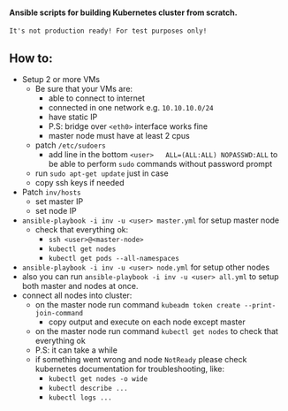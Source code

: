 #### Ansible scripts for building Kubernetes cluster from scratch.

`It's not production ready! For test purposes only!`

## How to:

* Setup 2 or more VMs
    * Be sure that your VMs are:
        * able to connect to internet
        * connected in one network e.g. `10.10.10.0/24`
        * have static IP
        * P.S: bridge over `<eth0>` interface works fine
        * master node must have at least 2 cpus
    * patch `/etc/sudoers`
        * add line in the bottom `<user>   ALL=(ALL:ALL) NOPASSWD:ALL` to be able to perform `sudo` commands without password prompt
    * run `sudo apt-get update` just in case
    * copy ssh keys if needed
* Patch `inv/hosts`
    * set master IP
    * set node IP
* `ansible-playbook -i inv -u <user> master.yml` for setup master node
    * check that everything ok:
        * `ssh <user>@<master-node>`
        * `kubectl get nodes`
        * `kubectl get pods --all-namespaces`
* `ansible-playbook -i inv -u <user> node.yml` for setup other nodes
* also you can run `ansible-playbook -i inv -u <user> all.yml` to setup both master and nodes at once.
* connect all nodes into cluster:
    * on the master node run command `kubeadm token create --print-join-command`
        * copy output and execute on each node except master
    * on the master node run command `kubectl get nodes` to check that everything ok
    * P.S: it can take a while
    * if something went wrong and node `NotReady` please check kubernetes documentation for troubleshooting, like:
        * `kubectl get nodes -o wide`
        * `kubectl describe ...`
        * `kubectl logs ...`
